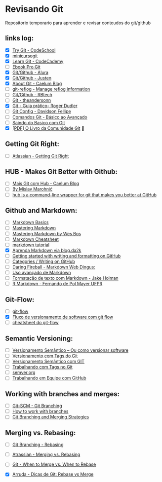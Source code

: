 # Revisando Git

Repositorio temporario para aprender e revisar conteudos do git/github


## links log: 

* [x] [Try Git - CodeSchool](https://try.github.io/levels/1/challenges/1)
* [x] [minicursogit](http://minicursogit.github.io/)
* [x] [Learn Git - CodeCademy](https://www.codecademy.com/learn/learn-git)
* [ ] [Ebook Pro Git](https://git-scm.com/book/en/v2)
* [x] [Git/Github - Alura](https://cursos.alura.com.br/course/git)
* [x] [Git/Github - Justen](http://willianjusten.teachable.com/courses/git-e-github-para-iniciantes/lectures/908680 "Basic about ramifications - (Branches)")
* [x] [About Git - Caelum Blog](http://bit.ly/git-nem-tudo-esta-perdido) 
* [ ] [git-reflog - Manage reflog information](https://git-scm.com/docs/git-reflog)
* [ ] [Git/Github - RBtech](http://bit.ly/CursoBasicoGit-RBtech)
* [ ] [Git - theandersonn](http://bit.ly/ComandosGit)
* [x] [Git - Guia prático- Roger Dudler](http://rogerdudler.github.io/git-guide/index.pt_BR.html) 
* [ ] [Git Config - Davidson Fellipe](http://bit.ly/Configurando-Git-Como-Profissinal)
* [ ] [Comandos Git - Básico ao Avançado](http://comandosgit.github.io/)
* [ ] [Saindo do Basico com Git](http://imasters.com.br/desenvolvimento/saindo-do-basico-com-git/ "via portal iMasters")
* [x] [[PDF] O Livro da Comunidade Git](http://djalma.blog.br/material-texto/git-book.pdf) 👏 

## Getting Git Right:
* [ ] [Atlassian - Getting Git Right](https://www.atlassian.com/git/ "Getting Git right, with tutorials, news and tips.")

## HUB - Makes Git Better with Github:
* [ ] [Mais Git com Hub - Caelum Blog](http://blog.caelum.com.br/github-na-linha-de-comando/)
* [ ] [By Mislav Marohnić](https://github.com/github/hub)
* [ ] [hub is a command-line wrapper for git that makes you better at GitHub](https://hub.github.com/)

## Github and Markdown:

* [ ] [Markdown Basics](http://markdown-guide.readthedocs.io/en/latest/basics.html "This should cover 99% of your Markdown needs!")
* [ ] [Mastering Markdown](https://guides.github.com/features/mastering-markdown/ "markdown by GitHub")
* [ ] [Mastering Markdown by Wes Bos](https://www.youtube.com/playlist?list=PLu8EoSxDXHP7v7K5nZSMo9XWidbJ_Bns3 "Video Tutorials by Wes Bos")
* [ ] [Markdown Cheatsheet](https://github.com/adam-p/markdown-here/wiki/Markdown-Cheatsheet "markdown guide by Adam Pritchard")
* [ ] [markdown tutorial](http://www.markdowntutorial.com/ "Markdown Tutotial")
* [x] [Aprenda Markdown via blog.da2k](http://blog.da2k.com.br/2015/02/08/aprenda-markdown/ "Aprenda Markdown by da2k")
* [ ] [Getting started with writing and formatting on GitHub](https://help.github.com/articles/getting-started-with-writing-and-formatting-on-github/ "Writing on GitHub")
* [ ] [Categories / Writing on GitHub](https://help.github.com/categories/writing-on-github/)
* [ ] [Daring Fireball - Markdown Web Dingus:](http://daringfireball.net/projects/markdown/dingus)
* [ ] [Uso avançado de Markdown](http://aprender19.unb.br/help.php?file=advanced_markdown.html)
* [ ] [Formatação de texto com Markdown - Jake Holman](https://support.zendesk.com/hc/pt-br/articles/203691016-Formata%C3%A7%C3%A3o-de-texto-com-Markdown)
* [ ] [R Markdown - Fernando de Pol Mayer UFPR](http://www.leg.ufpr.br/~fernandomayer/useR/Rmarkdown-rautu.html)

## Git-Flow:

* [ ] [git-flow](https://github.com/nvie/gitflow)
* [x] [Fluxo de versionamento de software com git flow](https://www.youtube.com/watch?v=0L1zx7l6JSc)
* [ ] [cheatsheet do git-flow](http://danielkummer.github.io/git-flow-cheatsheet/index.pt_BR.html)

## Semantic Versioning:

* [ ] [Versionamento Semântico – Ou como versionar software](https://fjorgemota.com/versionamento-semantico-ou-como-versionar-software/)
* [ ] [Versionamento com Tags do Git](http://bit.ly/semantica-de-versionamento-com-tags-do-git)
* [ ] [Versionamento Semântico com GIT](http://www.jorgejardim.com.br/versionamento-semantico-com-git/)
* [ ] [Trabalhando com Tags no Git](http://martinsdev.com.br/sem-categoria/trabalhando-com-tags-no-git)
* [ ] [semver.org](http://semver.org/)
* [ ] [Trabalhando em Equipe com GitHub](http://slides.com/renatofilho/github-equipe#/)

## Working with branches and merges:

* [ ] [Git-SCM - Git Branching](http://bit.ly/Basic-Branching-and-Merging)
* [ ] [How to work with branches](https://youtu.be/JTE2Fn_sCZs)
* [ ] [Git Branching and Merging Strategies](https://youtu.be/to6tIdy5rNc)

## Merging vs. Rebasing:

* [ ] [Git Branching - Rebasing](https://git-scm.com/book/en/v2/Git-Branching-Rebasing "Git --distributed-is-the-new-centralized")
* [ ] [Atrassian - Merging vs. Rebasing](https://www.atlassian.com/git/tutorials/merging-vs-rebasing/ "atlassian - Tutorials: Merging vs. Rebasing")
* [ ] [Git - When to Merge vs. When to Rebase](https://www.derekgourlay.com/blog/git-when-to-merge-vs-when-to-rebase/ "via Derek Gourlay")
* [x] [Arruda - Dicas de Git: Rebase vs Merge](http://www.arruda.blog.br/programacao/dicas-de-git-rebase-vs-merge/)
 
